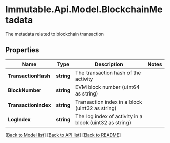 # Immutable.Api.Model.BlockchainMetadata
The metadata related to blockchain transaction

## Properties

Name | Type | Description | Notes
------------ | ------------- | ------------- | -------------
**TransactionHash** | **string** | The transaction hash of the activity | 
**BlockNumber** | **string** | EVM block number (uint64 as string) | 
**TransactionIndex** | **string** | Transaction index in a block (uint32 as string) | 
**LogIndex** | **string** | The log index of activity in a block (uint32 as string) | 

[[Back to Model list]](../README.md#documentation-for-models) [[Back to API list]](../README.md#documentation-for-api-endpoints) [[Back to README]](../README.md)

